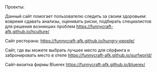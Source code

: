 Проекты:

Данный сайт помогает пользователю следить за своим здоровьем: вовремя сдавать анализы,
оценивать риски, подбирать специалистов для решения возникших проблем
https://funnycraft-afk.github.io/hculture/

Сайт ресторана:
https://funnycraft-afk.github.io/hungry-people/

Сайт, где вы можете выбрать лучшее место для сёрфинга и забронировать место в отеле
https://funnycraft-afk.github.io/surfworld/

Сайт-визитка фирмы Bluerex
https://funnycraft-afk.github.io/bluerex/
